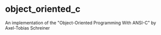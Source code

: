 # object_oriented_c
An implementation of the "Object-Oriented Programming With ANSI-C" by Axel-Tobias Schreiner

